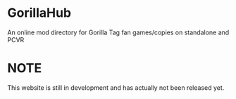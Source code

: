 # GorillaHub
An online mod directory for Gorilla Tag fan games/copies on standalone and PCVR

# NOTE
This website is still in development and has actually not been released yet.
